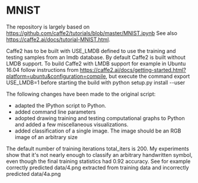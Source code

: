 # MNIST
The repository is largely based on https://github.com/caffe2/tutorials/blob/master/MNIST.ipynb
See also https://caffe2.ai/docs/tutorial-MNIST.html.

Caffe2 has to be built with USE_LMDB defined to use the training and testing samples from an lmdb database.
By default Caffe2 is built without LMDB support. To build Caffe2 with LMDB support for example in Ubuntu 16.04 
follow  instructions from https://caffe2.ai/docs/getting-started.html?platform=ubuntu&configuration=compile, 
but execute the command    export USE_LMDB=1   before starting the build with    python setup.py install --user

The following changes have been made to the original script:
- adapted the IPython script to Python.
- added command line parameters
- adopted drawing training and testing computational graphs to Python and added a few miscellaneous visualizations.
- added classification of a single image. The image should be an RGB image of an arbitrary size

The default number of training iterations total_iters is 200. My experiments show that it's not nearly enough 
to classify an arbitrary handwritten symbol, even though the final training statistics had 0.92 accuracy. 
See for example correctly predicted data/4.png extracted from training data and incorrectly predicted data/4a.png

